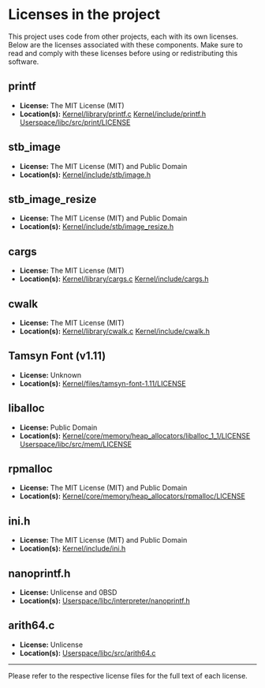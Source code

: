 # Licenses in the project

This project uses code from other projects, each with its own licenses.
Below are the licenses associated with these components.
Make sure to read and comply with these licenses before using or redistributing this software.

## printf

- **License:** The MIT License (MIT)
- **Location(s):** [Kernel/library/printf.c](Kernel/library/printf.c) [Kernel/include/printf.h](Kernel/include/printf.h) [Userspace/libc/src/print/LICENSE](Userspace/libc/src/print/LICENSE)

## stb_image

- **License:** The MIT License (MIT) and Public Domain
- **Location(s):** [Kernel/include/stb/image.h](Kernel/include/stb/image.h)

## stb_image_resize

- **License:** The MIT License (MIT) and Public Domain
- **Location(s):** [Kernel/include/stb/image_resize.h](Kernel/include/stb/image_resize.h)

## cargs

- **License:** The MIT License (MIT)
- **Location(s):** [Kernel/library/cargs.c](Kernel/library/cargs.c) [Kernel/include/cargs.h](Kernel/include/cargs.h)

## cwalk

- **License:** The MIT License (MIT)
- **Location(s):** [Kernel/library/cwalk.c](Kernel/library/cwalk.c) [Kernel/include/cwalk.h](Kernel/include/cwalk.h)

## Tamsyn Font (v1.11)

- **License:** Unknown
- **Location(s):** [Kernel/files/tamsyn-font-1.11/LICENSE](Kernel/files/tamsyn-font-1.11/LICENSE)

## liballoc

- **License:** Public Domain
- **Location(s):** [Kernel/core/memory/heap_allocators/liballoc_1_1/LICENSE](Kernel/core/memory/heap_allocators/liballoc_1_1/LICENSE) [Userspace/libc/src/mem/LICENSE](Userspace/libc/src/mem/LICENSE)

## rpmalloc

- **License:** The MIT License (MIT) and Public Domain
- **Location(s):** [Kernel/core/memory/heap_allocators/rpmalloc/LICENSE](Kernel/core/memory/heap_allocators/rpmalloc/LICENSE)

## ini.h

- **License:** The MIT License (MIT) and Public Domain
- **Location(s):** [Kernel/include/ini.h](Kernel/include/ini.h)

## nanoprintf.h

- **License:** Unlicense and 0BSD
- **Location(s):** [Userspace/libc/interpreter/nanoprintf.h](Userspace/libc/interpreter/nanoprintf.h)

## arith64.c

- **License:** Unlicense
- **Location(s):** [Userspace/libc/src/arith64.c](Userspace/libc/src/arith64.c)

---

Please refer to the respective license files for the full text of each license.
